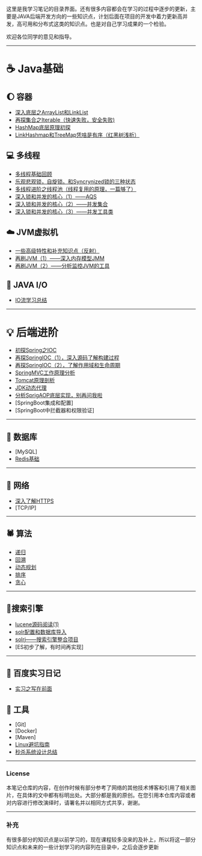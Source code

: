  这里是我学习笔记的目录界面。还有很多内容都会在学习的过程中逐步的更新，主要是JAVA后端开发方向的一些知识点，计划后面在项目的开发中着力更新高并发，高可用和分布式这类的知识点。也是对自己学习成果的一个检验。

欢迎各位同学的意见和指导。
***

# :coffee: Java基础
## :moon: 容器
- [深入底层之ArrayList和LinkList](https://github.com/WeiKangJian/LearningNotes/blob/master/%E5%AE%B9%E5%99%A8/%E6%B7%B1%E5%85%A5%E5%BA%95%E5%B1%82%E4%B9%8BArrayList%E5%92%8CLinkList.md)
- [再探集合之Iterable（快速失败，安全失败)](https://github.com/WeiKangJian/LearningNotes/blob/master/%E5%AE%B9%E5%99%A8/%E5%86%8D%E6%8E%A2%E9%9B%86%E5%90%88%E4%B9%8BIterable%EF%BC%88%E5%BF%AB%E9%80%9F%E5%A4%B1%E8%B4%A5%EF%BC%8C%E5%AE%89%E5%85%A8%E5%A4%B1%E8%B4%A5%29.md)
- [HashMap底层原理初探](https://github.com/WeiKangJian/LearningNotes/blob/master/%E5%AE%B9%E5%99%A8/HashMap%E5%BA%95%E5%B1%82%E5%8E%9F%E7%90%86%E5%88%9D%E6%8E%A2.md)
- [LinkHashmap和TreeMap凭啥是有序（红黑树浅析）](https://github.com/WeiKangJian/LearningNotes/blob/master/%E5%AE%B9%E5%99%A8/LinkHashmap%E5%92%8CTreeMap%E5%87%AD%E5%95%A5%E6%98%AF%E6%9C%89%E5%BA%8F%E7%9A%84%EF%BC%88%E7%BA%A2%E9%BB%91%E6%A0%91%E6%B5%85%E6%9E%90%EF%BC%89.md)

## :computer: 多线程
- [多线程基础回顾](https://github.com/WeiKangJian/LearningNotes/blob/master/%E5%A4%9A%E7%BA%BF%E7%A8%8B%E5%9F%BA%E7%A1%80/%E5%A4%9A%E7%BA%BF%E7%A8%8B%E5%9F%BA%E7%A1%80%E5%9B%9E%E9%A1%BE.md)
- [乐观悲观锁，自旋锁。和Syncrynized锁的三种状态](https://github.com/WeiKangJian/LearningNotes/blob/master/%E5%A4%9A%E7%BA%BF%E7%A8%8B%E5%9F%BA%E7%A1%80/%E4%B9%90%E8%A7%82%E6%82%B2%E8%A7%82%E9%94%81%EF%BC%8C%E8%87%AA%E6%97%8B%E9%94%81%E3%80%82%E5%92%8CSyncrynized%E9%94%81%E7%9A%84%E4%B8%89%E7%A7%8D%E7%8A%B6%E6%80%81.md)
- [多线程进阶之线程池（线程复用的原理，一篇够了）](https://github.com/WeiKangJian/LearningNotes/blob/master/%E5%A4%9A%E7%BA%BF%E7%A8%8B%E8%BF%9B%E9%98%B6/%E5%A4%9A%E7%BA%BF%E7%A8%8B%E8%BF%9B%E9%98%B6%E4%B9%8B%E7%BA%BF%E7%A8%8B%E6%B1%A0%EF%BC%88%E7%BA%BF%E7%A8%8B%E5%A4%8D%E7%94%A8%E7%9A%84%E5%8E%9F%E7%90%86%EF%BC%8C%E4%B8%80%E7%AF%87%E5%B0%B1%E5%A4%9F%E4%BA%86%EF%BC%89.md)
- [深入锁和并发的核心（1）——AQS](https://github.com/WeiKangJian/LearningNotes/blob/master/%E5%A4%9A%E7%BA%BF%E7%A8%8B%E8%BF%9B%E9%98%B6/%E6%B7%B1%E5%85%A5%E9%94%81%E5%92%8C%E5%B9%B6%E5%8F%91%E7%9A%84%E6%A0%B8%E5%BF%83%EF%BC%881%EF%BC%89%E2%80%94%E2%80%94AQS.md)
- [深入锁和并发的核心（2）——并发集合](https://github.com/WeiKangJian/LearningNotes/blob/master/%E5%A4%9A%E7%BA%BF%E7%A8%8B%E8%BF%9B%E9%98%B6/%E6%B7%B1%E5%85%A5%E9%94%81%E5%92%8C%E5%B9%B6%E5%8F%91%E7%9A%84%E6%A0%B8%E5%BF%83%EF%BC%882%EF%BC%89%E2%80%94%E2%80%94%E5%B9%B6%E5%8F%91%E9%9B%86%E5%90%88.md)
- [深入锁和并发的核心（3）——并发工具类](https://github.com/WeiKangJian/LearningNotes/blob/master/%E5%A4%9A%E7%BA%BF%E7%A8%8B%E8%BF%9B%E9%98%B6/%E6%B7%B1%E5%85%A5%E9%94%81%E5%92%8C%E5%B9%B6%E5%8F%91%E7%9A%84%E6%A0%B8%E5%BF%83%EF%BC%883%EF%BC%89%E2%80%94%E2%80%94%E5%B9%B6%E5%8F%91%E5%B7%A5%E5%85%B7%E7%B1%BB.md)

## :cloud: JVM虚拟机
- [一些高级特性和补充知识点（反射）](https://github.com/WeiKangJian/LearningNotes/blob/master/JVM/%E4%B8%80%E4%BA%9B%E9%AB%98%E7%BA%A7%E7%89%B9%E6%80%A7%E5%92%8C%E8%A1%A5%E5%85%85%E7%9F%A5%E8%AF%86%E7%82%B9.md)
- [再刷JVM（1）——深入内存模型JMM](https://github.com/WeiKangJian/LearningNotes/blob/master/JVM/%E5%86%8D%E5%88%B7JVM%EF%BC%881%EF%BC%89%E2%80%94%E2%80%94%E6%B7%B1%E5%85%A5%E5%86%85%E5%AD%98%E6%A8%A1%E5%9E%8BJMM.md)
- [再刷JVM（2）——分析监控JVM的工具](https://github.com/WeiKangJian/LearningNotes/blob/master/JVM/%E5%86%8D%E5%88%B7JVM%EF%BC%882%EF%BC%89%E2%80%94%E2%80%94JVM%E5%88%86%E6%9E%90%E5%92%8C%E7%9B%91%E6%8E%A7%E5%B7%A5%E5%85%B7.md)

## :orange: JAVA I/O
- [IO流学习总结](https://github.com/WeiKangJian/LearningNotes/blob/master/IO%E8%BF%9B%E9%98%B6/IO%E6%B5%81%E5%AD%A6%E4%B9%A0%E6%80%BB%E7%BB%93%20.md)

***

# :bulb: 后端进阶
- [初探Spring之IOC](https://github.com/WeiKangJian/LearningNotes/blob/master/%E6%A1%86%E6%9E%B6/Spring/%E5%88%9D%E6%8E%A2Spring%E4%B9%8BIOC.md)
- [再探SpringIOC（1），深入源码了解构建过程](https://github.com/WeiKangJian/LearningNotes/blob/master/%E6%A1%86%E6%9E%B6/Spring/%E5%86%8D%E6%8E%A2SpringIOC%EF%BC%8C%E6%B7%B1%E5%85%A5%E6%BA%90%E7%A0%81%E4%BA%86%E8%A7%A3%E6%9E%84%E5%BB%BA%E8%BF%87%E7%A8%8B.md)
- [再探SpringIOC（2），了解作用域和生命周期](https://github.com/WeiKangJian/LearningNotes/blob/master/%E6%A1%86%E6%9E%B6/Spring/%E5%86%8D%E6%8E%A2SpringIOC%EF%BC%8C%E4%BA%86%E8%A7%A3bean%E7%9A%84%E7%94%9F%E5%91%BD%E5%91%A8%E6%9C%9F%E5%92%8C%E4%BD%9C%E7%94%A8%E5%9F%9F%20(1).md)
- [SpringMVC工作原理分析](https://github.com/WeiKangJian/LearningNotes/blob/master/%E6%A1%86%E6%9E%B6/Spring/SpringMVC%E5%B7%A5%E4%BD%9C%E5%8E%9F%E7%90%86%E5%88%86%E6%9E%90.md)
- [Tomcat原理剖析](https://github.com/WeiKangJian/LearningNotes/blob/master/%E6%A1%86%E6%9E%B6/Spring/Tomcat%E5%8E%9F%E7%90%86%E5%89%96%E6%9E%90.md)
- [JDK动态代理](https://github.com/WeiKangJian/LearningNotes/blob/master/%E6%A1%86%E6%9E%B6/Spring/JDK%E5%8A%A8%E6%80%81%E4%BB%A3%E7%90%86.md)
- [分析SprigAOP底层实现，别再问我啦](https://github.com/WeiKangJian/LearningNotes/blob/master/%E6%A1%86%E6%9E%B6/Spring/%E5%88%AB%E5%86%8D%E9%97%AE%E6%88%91SpringAOP%E5%95%A6%EF%BC%8C%E9%83%BD%E5%9C%A8%E8%BF%99%E9%87%8C%E4%BA%86.md)
- [SpringBoot集成和配置]
- [SpringBoot中拦截器和权限验证]

***

## :floppy_disk: 数据库
- [MySQL]
- [Redis基础](https://github.com/WeiKangJian/LearningNotes/blob/master/%E6%95%B0%E6%8D%AE%E5%BA%93%E7%9B%B8%E5%85%B3/Redis%E5%9F%BA%E7%A1%80%E6%80%BB%E7%BB%93.md)
***
## :apple: 网络
- [深入了解HTTPS](https://github.com/WeiKangJian/LearningNotes/blob/master/%E7%BD%91%E7%BB%9C%E7%9B%B8%E5%85%B3/%E6%B7%B1%E5%85%A5%E4%BA%86%E8%A7%A3HTTPS.md)
- [TCP/IP]
***

## :spider: 算法
- [递归](https://github.com/WeiKangJian/LearningNotes/blob/master/%E7%AE%97%E6%B3%95/%E9%80%92%E5%BD%92.md)
- [回溯](https://github.com/WeiKangJian/LearningNotes/blob/master/%E7%AE%97%E6%B3%95/%E5%9B%9E%E6%BA%AF.md)
- [动态规划]()
- [排序]()
- [贪心]()
***

## :eyes:搜索引擎
- [lucene源码阅读(1)](https://github.com/WeiKangJian/LearningNotes/blob/master/%E6%90%9C%E7%B4%A2%E5%BC%95%E6%93%8E/lucene%E5%BA%95%E5%B1%82%E5%AD%A6%E4%B9%A0%EF%BC%88%E4%B8%80%EF%BC%89.md)
- [solr配置和数据库导入](https://github.com/WeiKangJian/LearningNotes/blob/master/%E6%90%9C%E7%B4%A2%E5%BC%95%E6%93%8E/solr%E5%9F%BA%E7%A1%80.md)
- [solrj——搜索引擎整合项目](https://github.com/WeiKangJian/LearningNotes/blob/master/%E6%90%9C%E7%B4%A2%E5%BC%95%E6%93%8E/solr%20%E2%80%94%E2%80%94%E6%90%9C%E7%B4%A2%E5%BC%95%E6%93%8E%E5%AE%9E%E6%88%98.md)
- [ES初步了解，有时间再实现]

***
## 🐾 百度实习日记
- [实习之写在前面](https://github.com/WeiKangJian/LearningNotes/blob/master/%E5%AE%9E%E4%B9%A0/%E7%99%BE%E5%BA%A6%E7%A0%94%E5%8F%91%E5%B2%97%E5%AE%9E%E4%B9%A0%E9%9D%A2%E7%BB%8F.md)

## :wrench: 工具 
- [Git]
- [Docker]
- [Maven]
- [Linux避坑指南](https://github.com/WeiKangJian/LearningNotes/blob/master/Linux/Linux%E9%83%A8%E7%BD%B2%E4%B8%8A%E7%9A%84%E9%82%A3%E4%BA%9B%E5%9D%91.md)
- [秒杀系统设计总结](https://github.com/WeiKangJian/LearningNotes/blob/master/%E7%B3%BB%E7%BB%9F%E8%AE%BE%E8%AE%A1/%E7%A7%92%E6%9D%80%E7%B3%BB%E7%BB%9F%E8%AE%BE%E8%AE%A1%E6%80%BB%E7%BB%93.md)
***



### License

本笔记仓库的内容，在创作时候有部分参考了网络的其他技术博客和引用了相关图片，在具体的文中都有标明出处。大部分都是我的原创。在您引用本仓库内容或者对内容进行修改演绎时，请署名并以相同方式共享，谢谢。
***
### 补充
有很多部分的知识点是以前学习的，现在课程较多没来的及补上，所以将这一部分知识点和未来的一些计划学习的内容列在目录中，之后会逐步更新






